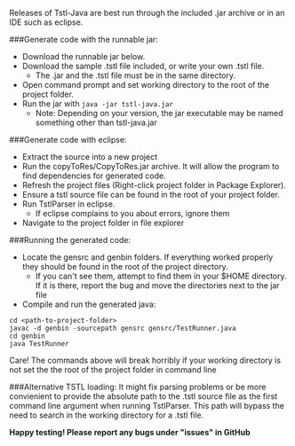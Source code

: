 Releases of Tstl-Java are best run through the included .jar archive or in an IDE such as eclipse.

###Generate code with the runnable jar:
* Download the runnable jar below.
* Download the sample .tstl file included, or write your own .tstl file.
  * The .jar and the .tstl file must be in the same directory.
* Open command prompt and set working directory to the root of the project folder.
* Run the jar with `java -jar tstl-java.jar`
  * Note: Depending on your version, the jar executable may be named something other than tstl-java.jar

###Generate code with eclipse:
* Extract the source into a new project
* Run the copyToRes/CopyToRes.jar archive.  It will allow the program to find dependencies for generated code.
* Refresh the project files (Right-click project folder in Package Explorer).
* Ensure a tstl source file can be found in the root of your project folder.
* Run TstlParser in eclipse.
  * If eclipse complains to you about errors, ignore them
* Navigate to the project folder in file explorer

###Running the generated code:
* Locate the gensrc and genbin folders.  If everything worked properly they should be found in the root of the project directory. 
  * If you can't see them, attempt to find them in your $HOME directory.  If it is there, report the bug and move the directories next to the jar file
* Compile and run the generated java:
```shell
cd <path-to-project-folder>
javac -d genbin -sourcepath gensrc gensrc/TestRunner.java
cd genbin
java TestRunner
```
Care! The commands above will break horribly if your working directory is not set the the root of the project folder in command line

###Alternative TSTL loading:
It might fix parsing problems or be more convienient to provide the absolute path to the .tstl source file as the first command line argument when running TstlParser.  This path will bypass the need to search in the working directory for a .tstl file.

**Happy testing! Please report any bugs under "issues" in GitHub**

